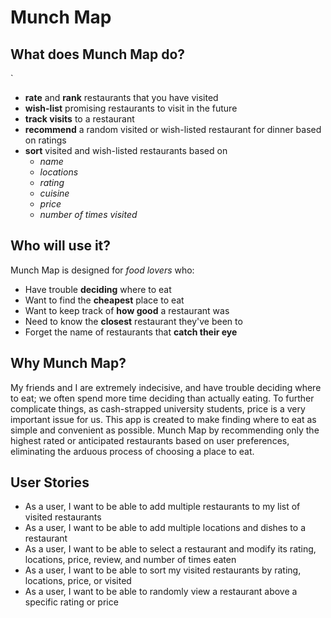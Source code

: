 # Munch Map

## What does Munch Map do?
`
- **rate** and **rank** restaurants that you have visited
- **wish-list** promising restaurants to visit in the future
- **track visits** to a restaurant
- **recommend** a random visited or wish-listed restaurant for dinner based on ratings 
- **sort** visited and wish-listed restaurants based on
  - *name*
  - *locations*
  - *rating*
  - *cuisine*
  - *price*
  - *number of times visited*

## Who will use it?

Munch Map is designed for *food lovers* who:
- Have trouble **deciding** where to eat
- Want to find the **cheapest** place to eat
- Want to keep track of **how good** a restaurant was
- Need to know the **closest** restaurant they've been to
- Forget the name of restaurants that **catch their eye**


## Why Munch Map?

My friends and I are extremely indecisive, and have trouble deciding where to eat;
we often spend more time deciding than actually eating. To further complicate things, 
as cash-strapped university students, price is a very important issue for us. This app is created to make finding
where to eat as simple and convenient as possible. Munch Map by recommending only the highest rated or anticipated restaurants 
based on user preferences, eliminating the arduous process of choosing a place to eat. 

## User Stories

- As a user, I want to be able to add multiple restaurants to my list of visited restaurants
- As a user, I want to be able to add multiple locations and dishes to a restaurant
- As a user, I want to be able to select a restaurant and modify its rating, locations, price, review, and number of times eaten
- As a user, I want to be able to sort my visited restaurants by rating, locations, price, or visited
- As a user, I want to be able to randomly view a restaurant above a specific rating or price